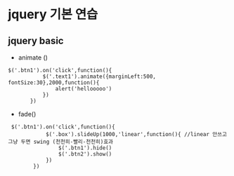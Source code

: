# jquery 기본 연습

## jquery basic
 - animate ()
 ```
 $('.btn1').on('click',function(){
            $('.text1').animate({marginLeft:500, fontSize:30},2000,function(){
                alert('hellooooo')
            })
        })
```
 - fade()
```
 $('.btn1').on('click',function(){
            $('.box').slideUp(1000,'linear',function(){ //linear 안쓰고 그냥 두면 swing (천천히-빨리-천천히)효과
                $('.btn1').hide()
                $('.btn2').show()
            })
        })
``````        
